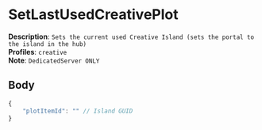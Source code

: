 # SetLastUsedCreativePlot

**Description**: `Sets the current used Creative Island (sets the portal to the island in the hub)` \
**Profiles**: `creative` \
**Note**: `DedicatedServer ONLY`

## Body
```js
{
    "plotItemId": "" // Island GUID
}
```
